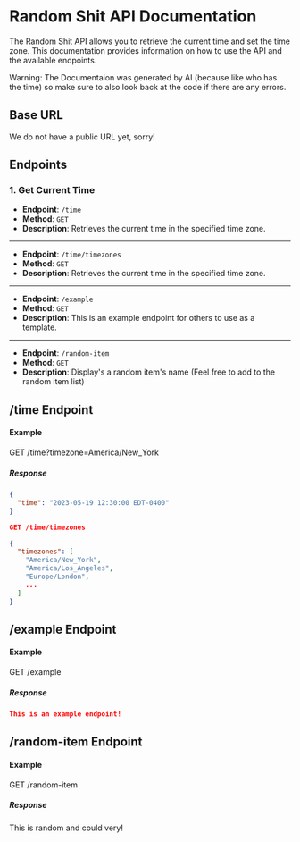 # Random Shit API Documentation

The Random Shit API allows you to retrieve the current time and set the time zone. This documentation provides information on how to use the API and the available endpoints.

Warning: The Documentaion was generated by AI (because like who has the time) so make sure to also look back at the code if there are any errors.

## Base URL

We do not have a public URL yet, sorry!

## Endpoints

### 1. Get Current Time

- **Endpoint**: `/time`
- **Method**: `GET`
- **Description**: Retrieves the current time in the specified time zone.
----
- **Endpoint**: `/time/timezones`
- **Method**: `GET`
- **Description**: Retrieves the current time in the specified time zone.
----
- **Endpoint**: `/example`
- **Method**: `GET`
- **Description**: This is an example endpoint for others to use as a template.
----
- **Endpoint**: `/random-item`
- **Method**: `GET`
- **Description**: Display's a random item's name (Feel free to add to the random item list)

## /time Endpoint

#### Example

GET /time?timezone=America/New_York


##### Response

```json
{
  "time": "2023-05-19 12:30:00 EDT-0400"
}

GET /time/timezones

{
  "timezones": [
    "America/New_York",
    "America/Los_Angeles",
    "Europe/London",
    ...
  ]
}
```


## /example Endpoint

#### Example

GET /example


##### Response

```json
This is an example endpoint!
```

## /random-item Endpoint

#### Example

GET /random-item


##### Response

This is random and could very!

